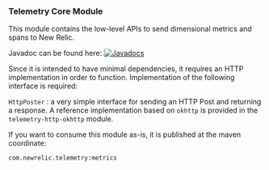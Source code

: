 ### Telemetry Core Module

This module contains the low-level APIs to send dimensional metrics and spans to New Relic.

Javadoc can be found here: [![Javadocs][javadoc-image]][javadoc-url]

Since it is intended to have minimal dependencies, it requires an HTTP implementation
in order to function. Implementation of the following interface is required:

`HttpPoster` : a very simple interface for sending an HTTP Post and returning a response.
A reference implementation based on `okhttp` is provided in the `telemetry-http-okhttp` module.

If you want to consume this module as-is, it is published at the maven coordinate:

`com.newrelic.telemetry:metrics`

[javadoc-image]: https://www.javadoc.io/badge/com.newrelic.telemetry/telemetry-core.svg
[javadoc-url]: https://www.javadoc.io/doc/com.newrelic.telemetry/telemetry-core